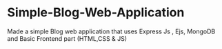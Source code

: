 # Simple-Blog-Web-Application
Made a simple Blog web application that uses Express Js , Ejs, MongoDB  and Basic Frontend part (HTML,CSS &amp; JS)
